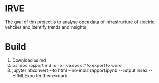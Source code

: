 # IRVE

The goal of this project is to analyse open data of infrastructure of electric vehciles and identify trends and insights

# Build
1. Download as md
2. pandoc rapport.md -s -o irve.docx # to export to word
3. jupyter nbconvert --to html --no-input rapport.ipynb --output index --HTMLExporter.theme=dark
